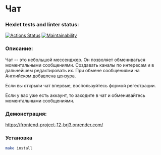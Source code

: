 # Чат

### Hexlet tests and linter status:
[![Actions Status](https://github.com/natalia-nuikina/frontend-project-12/actions/workflows/hexlet-check.yml/badge.svg)](https://github.com/natalia-nuikina/frontend-project-12/actions)
[![Maintainability](https://api.codeclimate.com/v1/badges/5c2ef9c2aac49010e474/maintainability)](https://codeclimate.com/github/natalia-nuikina/frontend-project-12/maintainability)

### Описание:
Чат -- это небольшой мессенджер. Он позволяет обмениваться моментальными сообщениями. Создавать каналы по интересам и в дальнейшем  редактировать их. При обмене сообщениями на Английском добавлена цензура.

Если вы открыли чат впервые, воспользуйтесь формой регестрации.

Если у вас уже есть аккаунт, то заходите в чат и обменивайтесь моментальными сообщениями.

### Демонстрация:
https://frontend-project-12-brj3.onrender.com/

### Установка

```bash
make install
```
